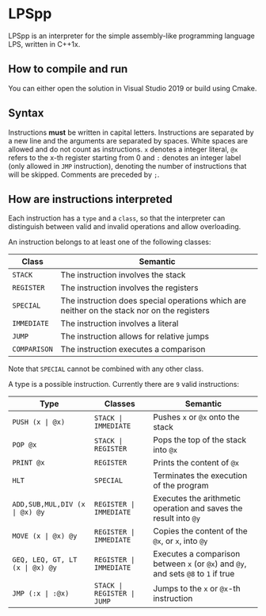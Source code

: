 # LPSpp

LPSpp is an interpreter for the simple assembly-like programming language LPS, written in C++1x.

## How to compile and run

You can either open the solution in Visual Studio 2019 or build using Cmake.

## Syntax

Instructions **must** be written in capital letters. Instructions are separated by a new line and the arguments are separated by spaces.
White spaces are allowed and do not count as instructions. `x` denotes a integer literal, `@x` refers to the x-th register starting from 0
and `:` denotes an integer label (only allowed in `JMP` instruction), denoting the number of instructions that will be skipped.
Comments are preceded by `;`.

## How are instructions interpreted

Each instruction has a `type` and a `class`, so that the interpreter can distinguish between valid and invalid operations and allow overloading.

An instruction belongs to at least one of the following classes:

|Class|Semantic|
|--|--|
|`STACK`| The instruction involves the stack|
|`REGISTER`| The instruction involves the registers|
|`SPECIAL`| The instruction does special operations which are neither on the stack nor on the registers|
|`IMMEDIATE`| The instruction involves a literal|
|`JUMP`|The instruction allows for relative jumps|
|`COMPARISON`|The instruction executes a comparison|

Note that `SPECIAL` cannot be combined with any other class.

A type is a possible instruction. Currently there are `9` valid instructions:

|Type|Classes|Semantic|
|--|--|---|
|`PUSH (x \| @x)`| `STACK \| IMMEDIATE`|Pushes `x` or `@x` onto the stack |
|`POP @x`|`STACK \| REGISTER`|Pops the top of the stack into `@x`|
|`PRINT @x`|`REGISTER`|Prints the content of `@x`|
|`HLT`|`SPECIAL`|Terminates the execution of the program|
|`ADD,SUB,MUL,DIV (x \| @x) @y`|`REGISTER \| IMMEDIATE`|Executes the arithmetic operation and saves the result into `@y`|
|`MOVE (x \| @x) @y`|`REGISTER \| IMMEDIATE`| Copies the content of the `@x`, or `x`, into `@y`|
|`GEQ, LEQ, GT, LT (x \| @x) @y`| `REGISTER \| IMMEDIATE`| Executes a comparison between `x` (or `@x`) and `@y`, and sets `@8` to `1` if true|
|`JMP (:x \| :@x)`|`STACK \| REGISTER \| JUMP`|Jumps to the `x` or `@x`-th instruction|